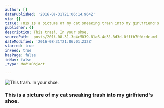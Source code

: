 ```yaml
---
author: []
datePublished: '2016-08-31T21:06:14.964Z'
via: {}
title: This is a picture of my cat sneaking trash into my girlfriend’s shoe.
publisher: {}
description: This trash. In your shoe.
sourcePath: _posts/2016-08-31-3e4c5039-81a6-4e32-8d3d-0fffb7ffdcdc.md
dateModified: '2016-08-31T21:06:01.232Z'
starred: true
inFeed: true
hasPage: false
inNav: false
_type: MediaObject

---
```

![This trash. In your shoe.](https://the-grid-user-content.s3-us-west-2.amazonaws.com/cccc668f-33a9-4d2e-9f7f-af83c6d53b5b.jpg)

### This is a picture of my cat sneaking trash into my girlfriend's shoe.